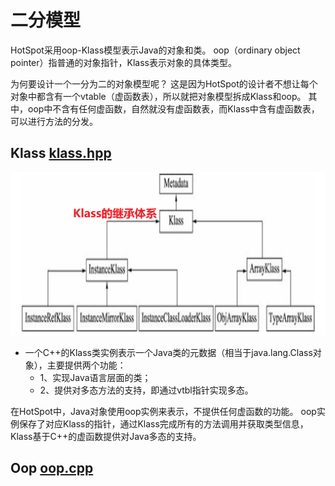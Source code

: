 # 二分模型
HotSpot采用oop-Klass模型表示Java的对象和类。
oop（ordinary object pointer）指普通的对象指针，Klass表示对象的具体类型。

为何要设计一个一分为二的对象模型呢？
这是因为HotSpot的设计者不想让每个对象中都含有一个vtable（虚函数表），所以就把对象模型拆成Klass和oop。
其中，oop中不含有任何虚函数，自然就没有虚函数表，而Klass中含有虚函数表，可以进行方法的分发。

## Klass [klass.hpp](../../../openjdk-8u40/hotspot/src/share/vm/oops/klass.hpp)

![Klass的继承体系.png](../../images/JVM-%E4%BA%8C%E5%88%86%E6%A8%A1%E5%9E%8B/Klass%E7%9A%84%E7%BB%A7%E6%89%BF%E4%BD%93%E7%B3%BB.png)

- 一个C++的Klass类实例表示一个Java类的元数据（相当于java.lang.Class对象），主要提供两个功能： 
  - 1、实现Java语言层面的类；
  - 2、提供对多态方法的支持，即通过vtbl指针实现多态。

在HotSpot中，Java对象使用oop实例来表示，不提供任何虚函数的功能。
oop实例保存了对应Klass的指针，通过Klass完成所有的方法调用并获取类型信息，Klass基于C++的虚函数提供对Java多态的支持。

## Oop [oop.cpp](../../../openjdk-8u40/hotspot/src/share/vm/oops/oop.cpp)
